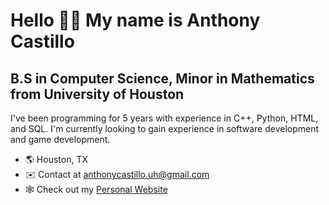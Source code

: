 # Hello 👋🏽 My name is Anthony Castillo
## B.S in Computer Science, Minor in Mathematics from University of Houston
I've been programming for 5 years with experience in C++, Python, HTML, and SQL. I'm currently looking to gain experience in software development and game development. 

- 🌎 Houston, TX
- ✉️ Contact at anthonycastillo.uh@gmail.com
- 🕸️ Check out my [Personal Website](https://anthonythepleb.github.io/)
